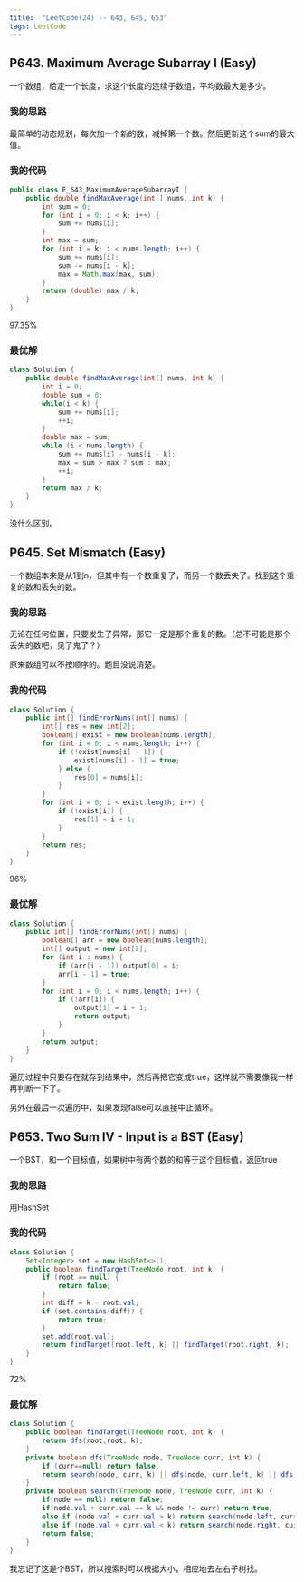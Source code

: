 ```yaml
---
title:  "LeetCode(24) -- 643, 645, 653"
tags: LeetCode
---
```


## P643. Maximum Average Subarray I (Easy)

一个数组，给定一个长度，求这个长度的连续子数组，平均数最大是多少。

### 我的思路

最简单的动态规划，每次加一个新的数，减掉第一个数。然后更新这个sum的最大值。

### 我的代码

```java
public class E_643_MaximumAverageSubarrayI {
    public double findMaxAverage(int[] nums, int k) {
        int sum = 0;
        for (int i = 0; i < k; i++) {
            sum += nums[i];
        }
        int max = sum;
        for (int i = k; i < nums.length; i++) {
            sum += nums[i];
            sum -= nums[i - k];
            max = Math.max(max, sum);
        }
        return (double) max / k;
    }
}
```
97.35%

### 最优解

```java
class Solution {
    public double findMaxAverage(int[] nums, int k) {
        int i = 0;
        double sum = 0;
        while(i < k) {
            sum += nums[i];
            ++i;
        }
        double max = sum;
        while (i < nums.length) {
            sum += nums[i] - nums[i - k];
            max = sum > max ? sum : max;
            ++i;
        }
        return max / k;
    }
}
```
没什么区别。

## P645. Set Mismatch (Easy)

一个数组本来是从1到n，但其中有一个数重复了，而另一个数丢失了。找到这个重复的数和丢失的数。

### 我的思路

无论在任何位置，只要发生了异常，那它一定是那个重复的数。（总不可能是那个丢失的数吧，见了鬼了？）

原来数组可以不按顺序的。题目没说清楚。

### 我的代码

```java
class Solution {
    public int[] findErrorNums(int[] nums) {
        int[] res = new int[2];
        boolean[] exist = new boolean[nums.length];
        for (int i = 0; i < nums.length; i++) {
            if (!exist[nums[i] - 1]) {
                exist[nums[i] - 1] = true;
            } else {
                res[0] = nums[i];
            }
        }
        for (int i = 0; i < exist.length; i++) {
            if (!exist[i]) {
                res[1] = i + 1;
            }
        }
        return res;
    }
}
```
96%

### 最优解

```java
class Solution {
    public int[] findErrorNums(int[] nums) {
        boolean[] arr = new boolean[nums.length];
        int[] output = new int[2];
        for (int i : nums) {
            if (arr[i - 1]) output[0] = i;
            arr[i - 1] = true;
        }
        for (int i = 0; i < nums.length; i++) {
            if (!arr[i]) {
                output[1] = i + 1;
                return output;
            }
        }
        return output;
    }
}
```
遍历过程中只要存在就存到结果中，然后再把它变成true，这样就不需要像我一样再判断一下了。

另外在最后一次遍历中，如果发现false可以直接中止循环。

## P653. Two Sum IV - Input is a BST (Easy)

一个BST，和一个目标值，如果树中有两个数的和等于这个目标值，返回true

### 我的思路

用HashSet

### 我的代码

```java
class Solution {
    Set<Integer> set = new HashSet<>();
    public boolean findTarget(TreeNode root, int k) {
        if (root == null) {
            return false;
        }
        int diff = k - root.val;
        if (set.contains(diff)) {
            return true;
        }
        set.add(root.val);
        return findTarget(root.left, k) || findTarget(root.right, k);
    }
}
```
72%

### 最优解

```java
class Solution {
    public boolean findTarget(TreeNode root, int k) {
        return dfs(root,root, k);
    }
    private boolean dfs(TreeNode node, TreeNode curr, int k) {
        if (curr==null) return false;
        return search(node, curr, k) || dfs(node, curr.left, k) || dfs(node, curr.right, k);
    }
    private boolean search(TreeNode node, TreeNode curr, int k) {
        if(node == null) return false;
        if(node.val + curr.val == k && node != curr) return true;
        else if (node.val + curr.val > k) return search(node.left, curr, k);
        else if (node.val + curr.val < k) return search(node.right, curr, k);
        return false;
    }
}
```
我忘记了这是个BST，所以搜索时可以根据大小，相应地去左右子树找。

